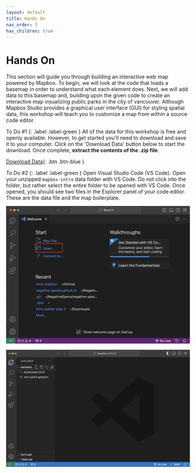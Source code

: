 ```yaml
---
layout: default
title: Hands On
nav_order: 3
has_children: true
---
```

# Hands On
This section will guide you through building an interactive web map powered by Mapbox. To begin, we will look at the code that loads a basemap in order to understand what each element does. Next, we will add data to this basemap and, building upon the given code to create an interactive map visualizing public parks in the city of vancouver. Although Mapbox Studio provides a graphical user interface (GUI) for styling spatial data, this workshop will teach you to customize a map from within a source code editor. 


To Do  #1
{: .label .label-green }
All of the data for this workshop is free and openly available. However, to get started you'll need to download and save it to your computer. Click on the 'Download Data' button below to start the download. Once complete, **extract the contents of the .zip file**.

[Download Data](mapbox-intro.zip){: .btn .btn-blue }
    


    
    
    
To Do  #2
{: .label .label-green }
Open Visual Studio Code (VS Code). Open your unzipped `mapbox-intro` data folder with VS Code. Do not click into the folder, but rather select the entire folder to be opened with VS Code. Once opened, you should see two files in the Explorer panel of your code editor. These are the data file and the map boilerplate.  

![opening folder in vs code](./images/vscode-open-folder_20240212.png)
    
![folder open](./images/vscode-folder-open_20240212.png)